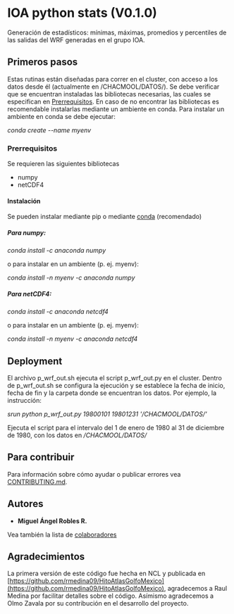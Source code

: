 # IOA python stats (V0.1.0)

Generación de estadísticos: mínimas, máximas, promedios y percentiles de las salidas del WRF generadas en el grupo IOA. 


## Primeros pasos
Estas rutinas están diseñadas para correr en el cluster, con acceso a los datos desde él (actualmente en /CHACMOOL/DATOS/).
Se debe verificar que se encuentran instaladas las bibliotecas necesarias, las cuales se especifican en [Prerrequisitos](#Prerrequisitos).
En caso de no encontrar las bibliotecas es recomendable instalarlas mediante un ambiente en conda.
Para instalar un ambiente en conda se debe ejecutar:

*conda create --name myenv*

### Prerrequisitos
Se requieren las siguientes bibliotecas
* numpy
* netCDF4

#### Instalación
Se pueden instalar mediante pip o mediante [conda](https://conda.io) (recomendado)

##### Para numpy:
*conda install -c anaconda numpy*

o para instalar en un ambiente (p. ej. myenv):

*conda install -n myenv -c anaconda numpy*

##### Para netCDF4:
*conda install -c anaconda netcdf4*

o para instalar en un ambiente (p. ej. myenv):

*conda install -n myenv -c anaconda netcdf4*

## Deployment

El archivo p_wrf_out.sh ejecuta el script p_wrf_out.py en el cluster. 
Dentro de p_wrf_out.sh se configura la ejecución y se establece la fecha de inicio, fecha de fin y la carpeta donde se encuentran los datos. Por ejemplo, la instrucción:

*srun python p_wrf_out.py 19800101 19801231 '/CHACMOOL/DATOS/'*

Ejecuta el script para el intervalo del 1 de enero de 1980 al 31 de diciembre de 1980, con los datos en */CHACMOOL/DATOS/*

## Para contribuir

Para información sobre cómo ayudar o publicar errores vea [CONTRIBUTING.md](https://github.com/grupoioa/stats_py/CONTRIBUTING.md).

## Autores

* **Miguel Ángel Robles R.** 

Vea también la lista de [colaboradores](https://github.com/grupoioa/stats_py/graphs/contributors)

## Agradecimientos
La primera versión de este código fue hecha en NCL y publicada en [https://github.com/rmedina09/HitoAtlasGolfoMexico](https://github.com/rmedina09/HitoAtlasGolfoMexico), agradecemos a Raul Medina por facilitar detalles sobre el código. Asímismo agradecemos a Olmo Zavala por su contribución en el desarrollo del proyecto.
